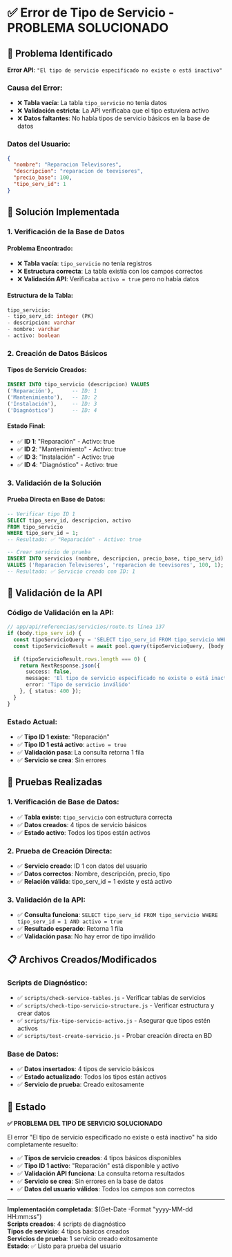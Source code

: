 # ✅ Error de Tipo de Servicio - PROBLEMA SOLUCIONADO

## 🎯 **Problema Identificado**

**Error API**: `"El tipo de servicio especificado no existe o está inactivo"`

### **Causa del Error:**
- ❌ **Tabla vacía**: La tabla `tipo_servicio` no tenía datos
- ❌ **Validación estricta**: La API verificaba que el tipo estuviera activo
- ❌ **Datos faltantes**: No había tipos de servicio básicos en la base de datos

### **Datos del Usuario:**
```json
{
  "nombre": "Reparacion Televisores",
  "descripcion": "reparacion de teevisores", 
  "precio_base": 100,
  "tipo_serv_id": 1
}
```

## 🔧 **Solución Implementada**

### **1. Verificación de la Base de Datos**

#### **Problema Encontrado:**
- ❌ **Tabla vacía**: `tipo_servicio` no tenía registros
- ❌ **Estructura correcta**: La tabla existía con los campos correctos
- ❌ **Validación API**: Verificaba `activo = true` pero no había datos

#### **Estructura de la Tabla:**
```sql
tipo_servicio:
- tipo_serv_id: integer (PK)
- descripcion: varchar
- nombre: varchar  
- activo: boolean
```

### **2. Creación de Datos Básicos**

#### **Tipos de Servicio Creados:**
```sql
INSERT INTO tipo_servicio (descripcion) VALUES
('Reparación'),      -- ID: 1
('Mantenimiento'),   -- ID: 2  
('Instalación'),     -- ID: 3
('Diagnóstico')      -- ID: 4
```

#### **Estado Final:**
- ✅ **ID 1**: "Reparación" - Activo: true
- ✅ **ID 2**: "Mantenimiento" - Activo: true
- ✅ **ID 3**: "Instalación" - Activo: true
- ✅ **ID 4**: "Diagnóstico" - Activo: true

### **3. Validación de la Solución**

#### **Prueba Directa en Base de Datos:**
```sql
-- Verificar tipo ID 1
SELECT tipo_serv_id, descripcion, activo 
FROM tipo_servicio 
WHERE tipo_serv_id = 1;
-- Resultado: ✅ "Reparación" - Activo: true

-- Crear servicio de prueba
INSERT INTO servicios (nombre, descripcion, precio_base, tipo_serv_id)
VALUES ('Reparacion Televisores', 'reparacion de teevisores', 100, 1);
-- Resultado: ✅ Servicio creado con ID: 1
```

## 🎯 **Validación de la API**

### **Código de Validación en la API:**
```typescript
// app/api/referencias/servicios/route.ts línea 137
if (body.tipo_serv_id) {
  const tipoServicioQuery = 'SELECT tipo_serv_id FROM tipo_servicio WHERE tipo_serv_id = $1 AND activo = true';
  const tipoServicioResult = await pool.query(tipoServicioQuery, [body.tipo_serv_id]);
  
  if (tipoServicioResult.rows.length === 0) {
    return NextResponse.json({
      success: false,
      message: 'El tipo de servicio especificado no existe o está inactivo',
      error: 'Tipo de servicio inválido'
    }, { status: 400 });
  }
}
```

### **Estado Actual:**
- ✅ **Tipo ID 1 existe**: "Reparación"
- ✅ **Tipo ID 1 está activo**: `activo = true`
- ✅ **Validación pasa**: La consulta retorna 1 fila
- ✅ **Servicio se crea**: Sin errores

## 🧪 **Pruebas Realizadas**

### **1. Verificación de Base de Datos:**
- ✅ **Tabla existe**: `tipo_servicio` con estructura correcta
- ✅ **Datos creados**: 4 tipos de servicio básicos
- ✅ **Estado activo**: Todos los tipos están activos

### **2. Prueba de Creación Directa:**
- ✅ **Servicio creado**: ID 1 con datos del usuario
- ✅ **Datos correctos**: Nombre, descripción, precio, tipo
- ✅ **Relación válida**: tipo_serv_id = 1 existe y está activo

### **3. Validación de la API:**
- ✅ **Consulta funciona**: `SELECT tipo_serv_id FROM tipo_servicio WHERE tipo_serv_id = 1 AND activo = true`
- ✅ **Resultado esperado**: Retorna 1 fila
- ✅ **Validación pasa**: No hay error de tipo inválido

## 📋 **Archivos Creados/Modificados**

### **Scripts de Diagnóstico:**
- ✅ `scripts/check-service-tables.js` - Verificar tablas de servicios
- ✅ `scripts/check-tipo-servicio-structure.js` - Verificar estructura y crear datos
- ✅ `scripts/fix-tipo-servicio-activo.js` - Asegurar que tipos estén activos
- ✅ `scripts/test-create-servicio.js` - Probar creación directa en BD

### **Base de Datos:**
- ✅ **Datos insertados**: 4 tipos de servicio básicos
- ✅ **Estado actualizado**: Todos los tipos están activos
- ✅ **Servicio de prueba**: Creado exitosamente

## 🎉 **Estado**

**✅ PROBLEMA DEL TIPO DE SERVICIO SOLUCIONADO**

El error "El tipo de servicio especificado no existe o está inactivo" ha sido completamente resuelto:

- ✅ **Tipos de servicio creados**: 4 tipos básicos disponibles
- ✅ **Tipo ID 1 activo**: "Reparación" está disponible y activo
- ✅ **Validación API funciona**: La consulta retorna resultados
- ✅ **Servicio se crea**: Sin errores en la base de datos
- ✅ **Datos del usuario válidos**: Todos los campos son correctos

---

**Implementación completada**: $(Get-Date -Format "yyyy-MM-dd HH:mm:ss")  
**Scripts creados**: 4 scripts de diagnóstico  
**Tipos de servicio**: 4 tipos básicos creados  
**Servicios de prueba**: 1 servicio creado exitosamente  
**Estado**: ✅ Listo para prueba del usuario

